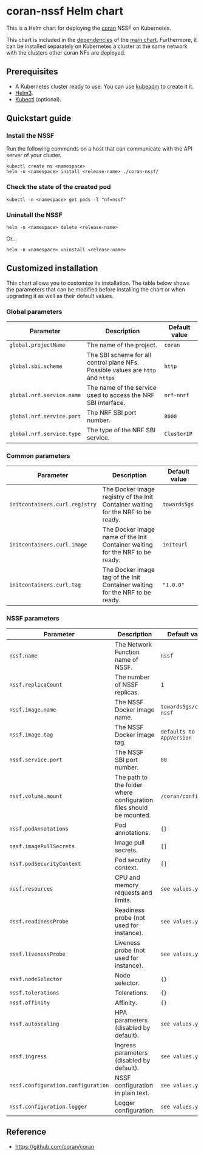 # coran-nssf Helm chart

This is a Helm chart for deploying the [coran](https://github.com/coran/coran) NSSF on Kubernetes.

This chart is included in the [dependencies](/charts/coran/charts) of the [main chart](/charts/coran). Furthermore, it can be installed separately on Kubernetes a cluster at the same network with the clusters other coran NFs are deployed.

## Prerequisites
 - A Kubernetes cluster ready to use. You can use [kubeadm](https://kubernetes.io/docs/setup/production-environment/tools/kubeadm/create-cluster-kubeadm/) to create it it.
 - [Helm3](https://helm.sh/docs/intro/install/).
 - [Kubectl](https://kubernetes.io/docs/tasks/tools/install-kubectl/) (optional).

## Quickstart guide

### Install the NSSF
Run the following commands on a host that can communicate with the API server of your cluster.
```console
kubectl create ns <namespace>
helm -n <namespace> install <release-name> ./coran-nssf/
```

### Check the state of the created pod
```console
kubectl -n <namespace> get pods -l "nf=nssf"
```

### Uninstall the NSSF
```console
helm -n <namespace> delete <release-name>
```
Or...
```console
helm -n <namespace> uninstall <release-name>
```

## Customized installation
This chart allows you to customize its installation. The table below shows the parameters that can be modified before installing the chart or when upgrading it as well as their default values.

### Global parameters

| Parameter | Description | Default value |
| --- | --- | --- |
| `global.projectName` | The name of the project. | `coran` |
| `global.sbi.scheme` | The SBI scheme for all control plane NFs. Possible values are `http` and `https` | `http` |
| `global.nrf.service.name` | The name of the service used to access the NRF SBI interface. | `nrf-nnrf` |
| `global.nrf.service.port` | The NRF SBI port number. | `8000` |
| `global.nrf.service.type` | The type of the NRF SBI service. | `ClusterIP` |

### Common parameters
| Parameter | Description | Default value |
| --- | --- | --- |
| `initcontainers.curl.registry` | The Docker image registry of the Init Container waiting for the NRF to be ready. | `towards5gs` |
| `initcontainers.curl.image` | The Docker image name of the Init Container waiting for the NRF to be ready. | `initcurl` |
| `initcontainers.curl.tag` | The Docker image tag of the Init Container waiting for the NRF to be ready. | `"1.0.0"` |

### NSSF parameters

| Parameter | Description | Default value |
| --- | --- | --- |
| `nssf.name` | The Network Function name of NSSF. | `nssf` |
| `nssf.replicaCount` | The number of NSSF replicas. | `1` |
| `nssf.image.name` | The NSSF Docker image name. | `towards5gs/coran-nssf` |
| `nssf.image.tag` | The NSSF Docker image tag. | `defaults to chart AppVersion` |
| `nssf.service.port` | The NSSF SBI port number. | `80` |
| `nssf.volume.mount` | The path to the folder where configuration files should be mounted. | `/coran/config/`|
| `nssf.podAnnotations` | Pod annotations. | `{}`|
| `nssf.imagePullSecrets` | Image pull secrets. | `[]`|
| `nssf.podSecurityContext` | Pod secutity context. | `[]`|
| `nssf.resources` | CPU and memory requests and limits. | `see values.yaml`|
| `nssf.readinessProbe` | Readiness probe (not used for instance). | `see values.yaml`|
| `nssf.livenessProbe` | Liveness probe (not used for instance). | `see values.yaml`|
| `nssf.nodeSelector` | Node selector. | `{}`|
| `nssf.tolerations` | Tolerations. | `{}`|
| `nssf.affinity` | Affinity. | `{}`|
| `nssf.autoscaling` | HPA parameters (disabled by default). | `see values.yaml`|
| `nssf.ingress` | Ingress parameters (disabled by default). | `see values.yaml`|
| `nssf.configuration.configuration` | NSSF configuration in plain text. | `see values.yaml`|
| `nssf.configuration.logger` | Logger configuration. | `see values.yaml`|


## Reference
 - https://github.com/coran/coran
